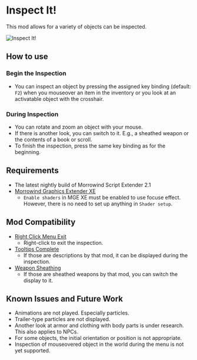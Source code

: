 # Inspect It!
This mod allows for a variety of objects can be inspected.

![Inspect It!](InspectIt.gif)

## How to use
### Begin the Inspection
- You can inspect an object by pressing the assigned key binding (default: `F2`) when you mouseover an item in the inventory or you look at an activatable object with the crosshair.

### During Inspection
- You can rotate and zoom an object with your mouse.
- If there is another look, you can switch to it. E.g., a sheathed weapon or the contents of a book or scroll.
- To finish the inspection, press the same key binding as for the beginning.

## Requirements
- The latest nightly build of Morrowind Script Extender 2.1
- [Morrowind Graphics Extender XE](https://www.nexusmods.com/morrowind/mods/41102)
    - `Enable shaders` in MGE XE must be enabled to use focuse effect. However, there is no need to set up anything in `Shader setup`.

## Mod Compatibility
- [Right Click Menu Exit](https://www.nexusmods.com/morrowind/mods/48458)
  - Right-click to exit the inspection.
- [Tooltips Complete](https://www.nexusmods.com/morrowind/mods/46842)
  - If those are descriptions by that mod, it can be displayed during the inspection.
- [Weapon Sheathing](https://www.nexusmods.com/morrowind/mods/46069)
  - If those are sheathed weapons by that mod, you can switch the display to it.

## Known Issues and Future Work
- Animations are not played. Especially particles.
- Trailer-type particles are not displayed.
- Another look at armor and clothing with body parts is under research. This also applies to NPCs.
- For some objects, the initial orientation or position is not appropriate.
- Inspection of mouseovered object in the world during the menu is not yet supported.
